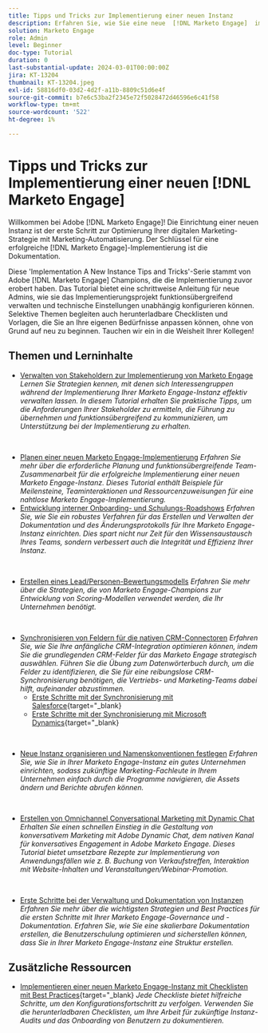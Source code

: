 ```yaml
---
title: Tipps und Tricks zur Implementierung einer neuen Instanz
description: Erfahren Sie, wie Sie eine neue  [!DNL Marketo Engage]  implementieren, um ihre Leistungsfähigkeit optimal zu nutzen.
solution: Marketo Engage
role: Admin
level: Beginner
doc-type: Tutorial
duration: 0
last-substantial-update: 2024-03-01T00:00:00Z
jira: KT-13204
thumbnail: KT-13204.jpeg
exl-id: 58816df0-03d2-4d2f-a11b-8809c51d6e4f
source-git-commit: b7e6c53ba2f2345e72f5028472d46596e6c41f58
workflow-type: tm+mt
source-wordcount: '522'
ht-degree: 1%

---
```


# Tipps und Tricks zur Implementierung einer neuen [!DNL Marketo Engage]

Willkommen bei Adobe [!DNL Marketo Engage]! Die Einrichtung einer neuen Instanz ist der erste Schritt zur Optimierung Ihrer digitalen Marketing-Strategie mit Marketing-Automatisierung. Der Schlüssel für eine erfolgreiche [!DNL Marketo Engage]-Implementierung ist die Dokumentation.

Diese &#39;Implementation A New Instance Tips and Tricks&#39;-Serie stammt von Adobe [!DNL Marketo Engage] Champions, die die Implementierung zuvor erobert haben. Das Tutorial bietet eine schrittweise Anleitung für neue Admins, wie sie das Implementierungsprojekt funktionsübergreifend verwalten und technische Einstellungen unabhängig konfigurieren können. Selektive Themen begleiten auch herunterladbare Checklisten und Vorlagen, die Sie an Ihre eigenen Bedürfnisse anpassen können, ohne von Grund auf neu zu beginnen. Tauchen wir ein in die Weisheit Ihrer Kollegen!

## Themen und Lerninhalte

* [Verwalten von Stakeholdern zur Implementierung von Marketo Engage](/help/marketo-tutorial-implementing-new-instance/managing-stakeholder-communications.md)
  *Lernen Sie Strategien kennen, mit denen sich Interessengruppen während der Implementierung Ihrer Marketo Engage-Instanz effektiv verwalten lassen. In diesem Tutorial erhalten Sie praktische Tipps, um die Anforderungen Ihrer Stakeholder zu ermitteln, die Führung zu übernehmen und funktionsübergreifend zu kommunizieren, um Unterstützung bei der Implementierung zu erhalten.*
<br>

* [Planen einer neuen Marketo Engage-Implementierung](/help/marketo-tutorial-implementing-new-instance/planning-for-new-implementation.md)
  *Erfahren Sie mehr über die erforderliche Planung und funktionsübergreifende Team-Zusammenarbeit für die erfolgreiche Implementierung einer neuen Marketo Engage-Instanz. Dieses Tutorial enthält Beispiele für Meilensteine, Teaminteraktionen und Ressourcenzuweisungen für eine nahtlose Marketo Engage-Implementierung.*
  <br>
* [Entwicklung interner Onboarding- und Schulungs-Roadshows](/help/marketo-tutorial-implementing-new-instance/internal-training-roadshow.md)
  *Erfahren Sie, wie Sie ein robustes Verfahren für das Erstellen und Verwalten der Dokumentation und des Änderungsprotokolls für Ihre Marketo Engage-Instanz einrichten. Dies spart nicht nur Zeit für den Wissensaustausch Ihres Teams, sondern verbessert auch die Integrität und Effizienz Ihrer Instanz.*
<br>

* [Erstellen eines Lead/Personen-Bewertungsmodells](/help/marketo-tutorial-implementing-new-instance/building-person-scoring-model.md)
  *Erfahren Sie mehr über die Strategien, die von Marketo Engage-Champions zur Entwicklung von Scoring-Modellen verwendet werden, die Ihr Unternehmen benötigt.*
<br>

* [Synchronisieren von Feldern für die nativen CRM-Connectoren](/help/marketo-tutorial-implementing-new-instance/syncing-fields-for-crm-integration.md)
  *Erfahren Sie, wie Sie Ihre anfängliche CRM-Integration optimieren können, indem Sie die grundlegenden CRM-Felder für das Marketo Engage strategisch auswählen. Führen Sie die Übung zum Datenwörterbuch durch, um die Felder zu identifizieren, die Sie für eine reibungslose CRM-Synchronisierung benötigen, die Vertriebs- und Marketing-Teams dabei hilft, aufeinander abzustimmen.*
   * [Erste Schritte mit der Synchronisierung mit Salesforce](https://experienceleague.adobe.com/de/docs/marketo-learn/tutorials/lead-and-data-management/salesforce-sync-setup){target="_blank}
   * [Erste Schritte mit der Synchronisierung mit Microsoft Dynamics](https://experienceleague.adobe.com/de/docs/marketo-learn/tutorials/lead-and-data-management/microsoft-dynamics-sync-setup){target="_blank}
<br>

* [Neue Instanz organisieren und Namenskonventionen festlegen](/help/marketo-tutorial-implementing-new-instance/organizing-new-instance.md)
  *Erfahren Sie, wie Sie in Ihrer Marketo Engage-Instanz ein gutes Unternehmen einrichten, sodass zukünftige Marketing-Fachleute in Ihrem Unternehmen einfach durch die Programme navigieren, die Assets ändern und Berichte abrufen können.*
<br>

* [Erstellen von Omnichannel Conversational Marketing mit Dynamic Chat](/help/marketo-tutorial-implementing-new-instance/designing-omnichannel-conversational-marketing.md)
  *Erhalten Sie einen schnellen Einstieg in die Gestaltung von konversativem Marketing mit Adobe Dynamic Chat, dem nativen Kanal für konversatives Engagement in Adobe Marketo Engage. Dieses Tutorial bietet umsetzbare Rezepte zur Implementierung von Anwendungsfällen wie z. B. Buchung von Verkaufstreffen, Interaktion mit Website-Inhalten und Veranstaltungen/Webinar-Promotion.*
<br>

* [Erste Schritte bei der Verwaltung und Dokumentation von Instanzen](/help/marketo-tutorial-implementing-new-instance/documenting-your-instance.md)
  *Erfahren Sie mehr über die wichtigsten Strategien und Best Practices für die ersten Schritte mit Ihrer Marketo Engage-Governance und -Dokumentation. Erfahren Sie, wie Sie eine skalierbare Dokumentation erstellen, die Benutzerschulung optimieren und sicherstellen können, dass Sie in Ihrer Marketo Engage-Instanz eine Struktur erstellen.*

## Zusätzliche Ressourcen

* [Implementieren einer neuen Marketo Engage-Instanz mit Checklisten mit Best Practices](https://experienceleague.adobe.com/de/docs/marketo/using/getting-started/implementing-a-new-marketo-engage-instance/where-to-start){target="_blank}
  *Jede Checkliste bietet hilfreiche Schritte, um den Konfigurationsfortschritt zu verfolgen. Verwenden Sie die herunterladbaren Checklisten, um Ihre Arbeit für zukünftige Instanz-Audits und das Onboarding von Benutzern zu dokumentieren.*

